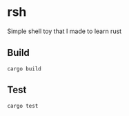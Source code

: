# rsh
Simple shell toy that I made to learn rust

## Build
  
```
cargo build
```

## Test

```
cargo test
```
